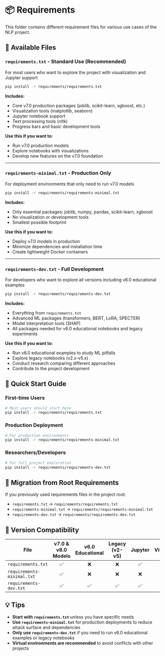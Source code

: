 # 📦 Requirements

This folder contains different requirement files for various use cases of the NLP project.

## 📁 Available Files

### `requirements.txt` - **Standard Use** (Recommended)

For most users who want to explore the project with visualization and Jupyter support

```bash
pip install -r requirements/requirements.txt
```

**Includes:**

- Core v7.0 production packages (joblib, scikit-learn, xgboost, etc.)
- Visualization tools (matplotlib, seaborn)
- Jupyter notebook support
- Text processing tools (nltk)
- Progress bars and basic development tools

**Use this if you want to:**

- Run v7.0 production models
- Explore notebooks with visualizations
- Develop new features on the v7.0 foundation

---

### `requirements-minimal.txt` - **Production Only**

For deployment environments that only need to run v7.0 models

```bash
pip install -r requirements/requirements-minimal.txt
```

**Includes:**

- Only essential packages: joblib, numpy, pandas, scikit-learn, xgboost
- No visualization or development tools
- Smallest possible footprint

**Use this if you want to:**

- Deploy v7.0 models in production
- Minimize dependencies and installation time
- Create lightweight Docker containers

---

### `requirements-dev.txt` - **Full Development**

For developers who want to explore all versions including v6.0 educational examples

```bash
pip install -r requirements/requirements-dev.txt
```

**Includes:**

- Everything from `requirements.txt`
- Advanced ML packages (transformers, BERT, LoRA, SPECTER)
- Model interpretation tools (SHAP)
- All packages needed for v6.0 educational notebooks and legacy experiments

**Use this if you want to:**

- Run v6.0 educational examples to study ML pitfalls
- Explore legacy notebooks (v2.x-v5.x)
- Conduct research comparing different approaches
- Contribute to the project development

## 🚀 Quick Start Guide

### First-time Users

```bash
# Most users should start here
pip install -r requirements/requirements.txt
```

### Production Deployment

```bash
# For production environments
pip install -r requirements/requirements-minimal.txt
```

### Researchers/Developers

```bash
# For full project exploration
pip install -r requirements/requirements-dev.txt
```

## 🔄 Migration from Root Requirements

If you previously used requirements files in the project root:

- `requirements.txt` → `requirements/requirements.txt`
- `requirements-minimal.txt` → `requirements/requirements-minimal.txt`
- `requirements-dev.txt` → `requirements/requirements-dev.txt`

## 🎯 Version Compatibility

| **File** | **v7.0 & v8.0 Models** | **v6.0 Educational** | **Legacy (v2-v5)** | **Jupyter** | **Visualization** |
|----------|:----------------------:|:--------------------:|:------------------:|:------------:|:----------------:|
| `requirements.txt` | ✅ | ❌ | ❌ | ✅ | ✅ |
| `requirements-minimal.txt` | ✅ | ❌ | ❌ | ❌ | ❌ |
| `requirements-dev.txt` | ✅ | ✅ | ✅ | ✅ | ✅ |

## 💡 Tips

- **Start with `requirements.txt`** unless you have specific needs
- **Use `requirements-minimal.txt`** for production deployments to reduce attack surface and dependencies
- **Only use `requirements-dev.txt`** if you need to run v6.0 educational examples or legacy notebooks
- **Virtual environments are recommended** to avoid conflicts with other projects
